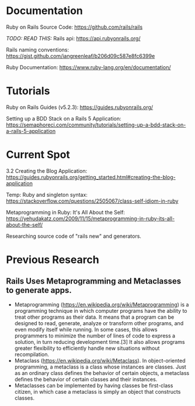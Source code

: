 # Documentation
Ruby on Rails Source Code: https://github.com/rails/rails

*TODO: READ THIS:* Rails api: https://api.rubyonrails.org/

Rails naming conventions: https://gist.github.com/iangreenleaf/b206d09c587e8fc6399e

Ruby Documentation: https://www.ruby-lang.org/en/documentation/


# Tutorials
Ruby on Rails Guides (v5.2.3): https://guides.rubyonrails.org/

Setting up a BDD Stack on a Rails 5 Application: https://semaphoreci.com/community/tutorials/setting-up-a-bdd-stack-on-a-rails-5-application


# Current Spot
3.2 Creating the Blog Application: https://guides.rubyonrails.org/getting_started.html#creating-the-blog-application

Temp:
Ruby and singleton syntax: https://stackoverflow.com/questions/2505067/class-self-idiom-in-ruby

Metaprogramming in Ruby: It's All About the Self: https://yehudakatz.com/2009/11/15/metaprogramming-in-ruby-its-all-about-the-self/

Researching source code of "rails new" and generators.


# Previous Research
## Rails Uses Metaprogramming and Metaclasses to generate apps. 
- Metaprogramming (https://en.wikipedia.org/wiki/Metaprogramming) is a programming technique in which computer programs have the ability to treat other programs as their data. It means that a program can be designed to read, generate, analyze or transform other programs, and even modify itself while running. In some cases, this allows programmers to minimize the number of lines of code to express a solution, in turn reducing development time.[3] It also allows programs greater flexibility to efficiently handle new situations without recompilation.
- Metaclass (https://en.wikipedia.org/wiki/Metaclass). In object-oriented programming, a metaclass is a class whose instances are classes. Just as an ordinary class defines the behavior of certain objects, a metaclass defines the behavior of certain classes and their instances.
- Metaclasses can be implemented by having classes be first-class citizen, in which case a metaclass is simply an object that constructs classes.
